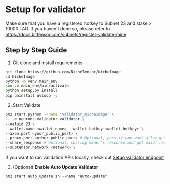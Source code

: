 # Setup for validator

Make sure that you have a registered hotkey to Subnet 23 and stake > 10000 TAO. If you haven't done so, please refer to https://docs.bittensor.com/subnets/register-validate-mine

## Step by Step Guide

1. Git clone and install requirements
```bash
git clone https://github.com/NicheTensor/NicheImage
cd NicheImage
python -m venv main_env
source main_env/bin/activate
python setup.py install
pip uninstall uvloop -y
```

2. Start Validate
```bash
pm2 start python --name "validator_nicheimage" \
-- -m neurons.validator.validator \
--netuid 23 \
--wallet.name <wallet_name> --wallet.hotkey <wallet_hotkey> \
--axon.port <your_public_port> \
--proxy.port <other_public_port> # Optional, pass if you want allow queries through your validator and get paid
--share_response # Optional, sharing miner's response and get paid, require a good bandwidth
--subtensor.network <network> \
```
If you want to run validation APIs locally, check out [Setup validator endpoint](validator_endpoint.md)

3. (Optional) **Enable Auto Update Validator**
```
pm2 start auto_update.sh --name "auto-update"
```

